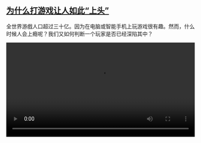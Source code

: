 <!--1735816625000-->
[为什么打游戏让人如此“上头”](https://www.dw.com/zh/%E4%B8%BA%E4%BB%80%E4%B9%88%E6%89%93%E6%B8%B8%E6%88%8F%E8%AE%A9%E4%BA%BA%E5%A6%82%E6%AD%A4%E2%80%9C%E4%B8%8A%E5%A4%B4%E2%80%9D/a-71160969)
------

<p>全世界游戲人口超过三十亿。因为在电脑或智能手机上玩游戏很有趣。然而，什么时候人会上瘾呢？我们又如何判断一个玩家是否已经深陷其中？</small></p><video src="https://tvdownloaddw-a.akamaihd.net/Events/mp4/vdt_zh/2024/dwvgchi241225_bchi241225_gambling-ltr-wide_01icw_AVC_1280x720.mp4" controls style="width:100%"></video>
